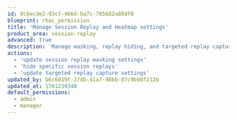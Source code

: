 ```yaml
---
id: 0c6ecde2-93cf-466d-ba7c-785682a88df0
blueprint: rbac_permission
title: 'Manage Session Replay and Heatmap settings'
product_area: session-replay
advanced: true
description: 'Manage masking, replay hiding, and targeted replay capture settings'
actions:
  - 'update session replay masking settings'
  - 'hide specific session replays'
  - 'update targeted replay capture settings'
updated_by: b6c6019f-27db-41a7-98bb-07c9b90f212b
updated_at: 1761239340
default_permissions:
  - admin
  - manager
---
```

